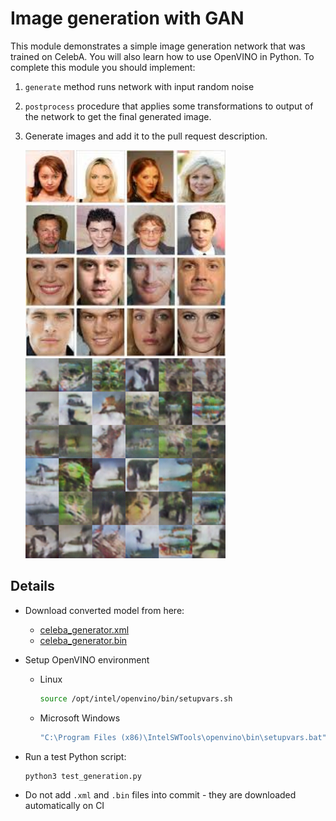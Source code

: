 # Image generation with GAN

This module demonstrates a simple image generation network that was trained on CelebA.
You will also learn how to use OpenVINO in Python.
To complete this module you should implement:

1. `generate` method runs network with input random noise
2. `postprocess` procedure that applies some transformations to output of the network to get the final generated image.
3. Generate images and add it to the pull request description.

    <img src="../../data/celeba_samples.jpeg" width="320">
    <img src="../../data/generated_img.png" width="320">

## Details

* Download converted model from here:

  * [celeba_generator.xml]()
  * [celeba_generator.bin]()

* Setup OpenVINO environment

    * Linux

        ```bash
        source /opt/intel/openvino/bin/setupvars.sh
        ```

    * Microsoft Windows

        ```bat
        "C:\Program Files (x86)\IntelSWTools\openvino\bin\setupvars.bat"
        ```

* Run a test Python script:

    ```
    python3 test_generation.py
    ```

* Do not add `.xml` and `.bin` files into commit - they are downloaded automatically on CI
